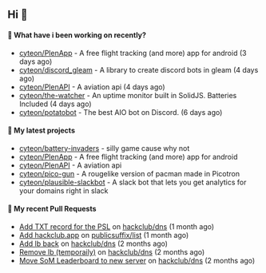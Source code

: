 ## Hi 👋

#### 👀 What have i been working on recently?

- [cyteon/PlenApp](https://github.com/cyteon/PlenApp) - A free flight tracking (and more) app for android (3 days ago)
- [cyteon/discord_gleam](https://github.com/cyteon/discord_gleam) - A library to create discord bots in gleam (4 days ago)
- [cyteon/PlenAPI](https://github.com/cyteon/PlenAPI) - A aviation api (4 days ago)
- [cyteon/the-watcher](https://github.com/cyteon/the-watcher) - An uptime monitor built in SolidJS. Batteries Included (4 days ago)
- [cyteon/potatobot](https://github.com/cyteon/potatobot) - The best AIO bot on Discord. (6 days ago)

#### 🌱 My latest projects

- [cyteon/battery-invaders](https://github.com/cyteon/battery-invaders) - silly game cause why not
- [cyteon/PlenApp](https://github.com/cyteon/PlenApp) - A free flight tracking (and more) app for android
- [cyteon/PlenAPI](https://github.com/cyteon/PlenAPI) - A aviation api
- [cyteon/pico-gun](https://github.com/cyteon/pico-gun) - A rougelike version of pacman made in Picotron
- [cyteon/plausible-slackbot](https://github.com/cyteon/plausible-slackbot) - A slack bot that lets you get analytics for your domains right in slack

#### 🔨 My recent Pull Requests

- [Add TXT record for the PSL](https://github.com/hackclub/dns/pull/1981) on [hackclub/dns](https://github.com/hackclub/dns) (1 month ago)
- [Add hackclub.app](https://github.com/publicsuffix/list/pull/2579) on [publicsuffix/list](https://github.com/publicsuffix/list) (1 month ago)
- [Add lb back](https://github.com/hackclub/dns/pull/1910) on [hackclub/dns](https://github.com/hackclub/dns) (2 months ago)
- [Remove lb (temporaily)](https://github.com/hackclub/dns/pull/1909) on [hackclub/dns](https://github.com/hackclub/dns) (2 months ago)
- [Move SoM Leaderboard to new server](https://github.com/hackclub/dns/pull/1908) on [hackclub/dns](https://github.com/hackclub/dns) (2 months ago)
